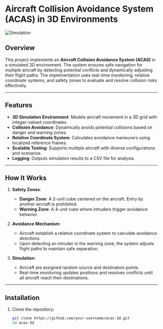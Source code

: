 # Aircraft Collision Avoidance System (ACAS) in 3D Environments

![Simulation](https://your-image-link-here) <!-- Optional: Include a visual representation -->

## Overview
This project implements an **Aircraft Collision Avoidance System (ACAS)** in a simulated 3D environment. The system ensures safe navigation for multiple aircraft by detecting potential conflicts and dynamically adjusting their flight paths. The implementation uses real-time monitoring, relative coordinate systems, and safety zones to evaluate and resolve collision risks effectively.

---

## Features
- **3D Simulation Environment**: Models aircraft movement in a 3D grid with integer-valued coordinates.
- **Collision Avoidance**: Dynamically avoids potential collisions based on danger and warning zones.
- **Relative Coordinate System**: Calculates avoidance maneuvers using localized reference frames.
- **Scalable Testing**: Supports multiple aircraft with diverse configurations and scenarios.
- **Logging**: Outputs simulation results to a CSV file for analysis.

---

## How It Works
1. **Safety Zones**:
   - **Danger Zone**: A 2-unit cube centered on the aircraft. Entry by another aircraft is prohibited.
   - **Warning Zone**: A 4-unit cube where intruders trigger avoidance behavior.
   
2. **Avoidance Mechanism**:
   - Aircraft establish a relative coordinate system to calculate avoidance directions.
   - Upon detecting an intruder in the warning zone, the system adjusts flight paths to maintain safe separation.

3. **Simulation**:
   - Aircraft are assigned random source and destination points.
   - Real-time monitoring updates positions and resolves conflicts until all aircraft reach their destinations.

---

## Installation
1. Clone the repository:
   ```bash
   git clone https://github.com/your-username/acas-3d.git
   cd acas-3d
